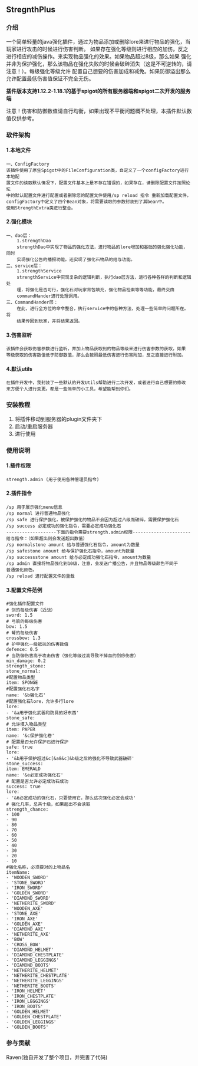 ## StregnthPlus

### 介绍
一个简单轻量的java强化插件，通过为物品添加或删除lore来进行物品的强化，当玩家进行攻击的时候进行伤害判断。
如果存在强化等级则进行相应的加伤，反之进行相应的减伤操作。来实现物品强化的效果。如果物品超过8级，那么如果
强化并非为保护强化，那么该物品在强化失败的时候会破碎消失（这是不可逆转的，请注意！）。每级强化等级允许
配置自己想要的伤害加成和减免。如果防御溢出那么允许配置最低伤害值保证不完全无伤。

 **插件版本支持1.12.2-1.18.1的基于spigot的所有服务器端和spigot二次开发的服务端** 

注意！伤害和防御数值请自行均衡，如果出现不平衡问题概不处理，本插件默认数值仅供参考。

### 软件架构
#### 1.本地文件
    一、ConfigFactory
    该插件使用了原生Spigot中的FileConfiguration类，自定义了一个configFactory进行本地配
    置文件的读取默认情况下，配置文件基本上是不存在错误的，如果存在，请删除配置文件按照论坛
    中的默认配置文件进行配置或者删除您的配置文件使用/sp reload 指令 重新加载配置文件。
    configFactory中定义了四个Bean对象，将需要读取的参数封装到了其bean中。
    使用StrengthExtra类进行整合。
#### 2.强化模块

    一、dao层：
        1.strengthDao
        strengthDao中实现了物品的强化方法，进行物品的lore增加和基础的强化强化功能，同时
        实现强化公告的播报功能。还实现了强化石物品的给与功能。
    二、service层：
        1.strengthService
        strengthService中实现复杂的逻辑判断，执行dao层方法，进行各种各样的判断和逻辑处
        理，将强化是否可行，强化石对玩家背包填充，强化物品检索等等功能，最终交由
        commandHander进行处理调用。
    三、CommandHander层：
        在此，进行全方位的命令整合，执行service中的各种方法，处理一些简单的问题所在。将
        结果传回到玩家，并将结果返回。
#### 3.伤害监听
    该插件会获取伤害参数进行监听，并加上物品获取到的物品等级来进行伤害参数的获取，如果
    等级获取的伤害数值低于防御数值，那么会按照最低伤害进行伤害附加，反之直接进行附加。
#### 4.默认utils
    在插件开发中，我封装了一些默认的开发Utils帮助进行二次开发，或者进行自己想要的修改
    来方便个人进行变更。都是一些简单的小工具，希望能帮到你们。
### 安装教程
1.  将插件移动到服务器的plugin文件夹下
2.  启动/重启服务器
3.  进行使用

### 使用说明
#### 1.插件权限
    strength.admin (用于使用各种管理员指令)
#### 2.插件指令
    /sp 用于展示强化menu信息
    /sp normal 进行普通物品强化
    /sp safe 进行保护强化，被保护强化的物品不会因为超过八级而破碎，需要保护强化石
    /sp success 必定成功的强化指令，需要必定成功强化石
    -------------------下面的指令需要strength.admin权限----------------------
    给与指令：（如果超出则会发送超出数值）
    /sp normalstone amount 给与普通强化石指令，amount为数量
    /sp safestone amount 给与保护强化石指令，amount为数量
    /sp successstone amount 给与必定成功强化石指令，amount为数量
    /sp admin 直接将物品强化到10级，注意，会发送广播公告，并且物品等级颜色不同于
    普通强化颜色。
    /sp reload 进行配置文件的重载
#### 3.配置文件范例
    #强化插件配置文件
    # 剑的每级伤害（近战）
    sword: 1.5
    # 弓箭的每级伤害
    bow: 1.5
    # 弩的每级伤害
    crossbow: 1.3
    # 护甲强化一级抵抗的伤害数值
    defence: 0.5
    # 当防御伤害高于攻击伤害（强化等级过高导致不掉血的刮痧伤害）
    min_damage: 0.2
    strength_stone:
    stone_normal:
    #配置物品类型
    item: SPONGE
    #配置强化石名字
    name: '&b强化石'
    #配置强化石lore，允许多行lore
    lore:
    - '&a用于强化武器和防具的好东西'
    stone_safe:
    # 允许填入物品类型
    item: PAPER
    name: '&c保护强化卷'
    # 配置是否允许保护石进行保护
    safe: true
    lore:
    - '&b用于保护超过&c[&a8&c]&b级之后的强化不导致武器破碎'
    stone_success:
    item: EMERALD
    name: '&e必定成功强化石'
    # 配置是否允许必定成功石成功
    success: true
    lore:
    - '&6必定成功的强化石，只要使用它，那么这次强化必定会成功'
    # 强化几率，总共十级，如果超出不会读取
    strength_chance:
    - 100
    - 90
    - 80
    - 70
    - 60
    - 50
    - 40
    - 30
    - 20
    - 10
    #强化名称，必须要对的上物品名
    itemName:
    - 'WOODEN_SWORD'
    - 'STONE_SWORD'
    - 'IRON_SWORD'
    - 'GOLDEN_SWORD'
    - 'DIAMOND_SWORD'
    - 'NETHERITE_SWORD'
    - 'WOODEN_AXE'
    - 'STONE_AXE'
    - 'IRON_AXE'
    - 'GOLDEN_AXE'
    - 'DIAMOND_AXE'
    - 'NETHERITE_AXE'
    - 'BOW'
    - 'CROSS_BOW'
    - 'DIAMOND_HELMET'
    - 'DIAMOND_CHESTPLATE'
    - 'DIAMOND_LEGGINGS'
    - 'DIAMOND_BOOTS'
    - 'NETHERITE_HELMET'
    - 'NETHERITE_CHESTPLATE'
    - 'NETHERITE_LEGGINGS'
    - 'NETHERITE_BOOTS'
    - 'IRON_HELMET'
    - 'IRON_CHESTPLATE'
    - 'IRON_LEGGINGS'
    - 'IRON_BOOTS'
    - 'GOLDEN_HELMET'
    - 'GOLDEN_CHESTPLATE'
    - 'GOLDEN_LEGGINGS'
    - 'GOLDEN_BOOTS'

### 参与贡献
Raven(独自开发了整个项目，并完善了代码)